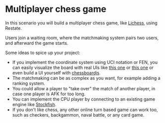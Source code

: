 # Multiplayer chess game

In this scenario you will build a multiplayer chess game, like [Lichess](https://lichess.org/), using Restate.

Users join a waiting room, where the matchmaking system pairs two users, and afterward the game starts.

Some ideas to spice up your project:

* If you implement the coordinate system using UCI notation or FEN, you can easily visualize the board with real UIs like [this one](https://www.mathsisfun.com/games/chess.html) or [this one](http://www.ee.unb.ca/cgi-bin/tervo/fen.pl) or even build a UI yourself with [chessboardjs](https://chessboardjs.com/).
* The matchmaking can be as complex as you want, for example adding a ranking system.
* You could allow a player to "take over" the match of another player, in case one player is AFK for too long. 
* You can implement the CPU player by connecting to an existing game engine like [Stockfish](https://disservin.github.io/stockfish-docs/stockfish-wiki/UCI-&-Commands.html).
* If you don't like chess, any other online turn based game can work too, such as checkers, backgammon, naval battle, or any card game.